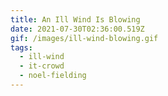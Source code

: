 ```yaml
---
title: An Ill Wind Is Blowing
date: 2021-07-30T02:36:00.519Z
gif: /images/ill-wind-blowing.gif
tags:
  - ill-wind
  - it-crowd
  - noel-fielding
---
```

